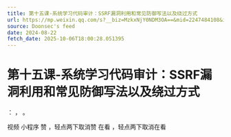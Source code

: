 ```yaml
---
title: 第十五课-系统学习代码审计：SSRF漏洞利用和常见防御写法以及绕过方式
url: https://mp.weixin.qq.com/s?__biz=MzkxNjY0NDM3OA==&mid=2247484108&idx=1&sn=d9de55345695e9b293f1247c489a7356
source: Doonsec's feed
date: 2024-08-22
fetch_date: 2025-10-06T18:00:28.051395
---
```


# 第十五课-系统学习代码审计：SSRF漏洞利用和常见防御写法以及绕过方式

：
，
。

视频
小程序
赞
，轻点两下取消赞
在看
，轻点两下取消在看
